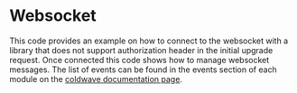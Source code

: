 # Websocket

This code provides an example on how to connect to the websocket with a library that does not support authorization
header in the initial upgrade request. Once connected this code shows how to manage websocket messages. The list of
events can be found in the events section of each module on
the [coldwave documentation page](https://doc.coldwave.io/backend/v4/guides/introduction/).